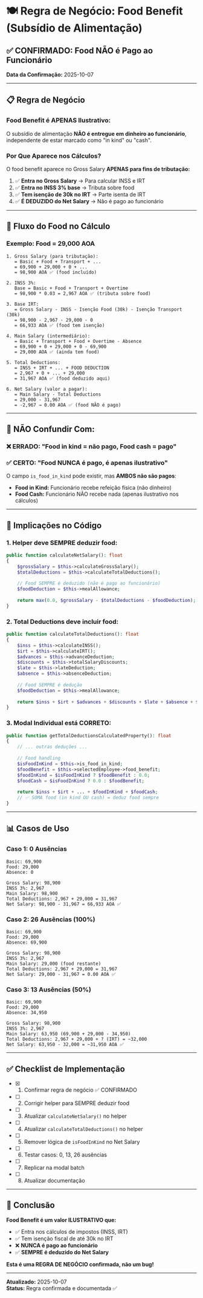 # 🍽️ Regra de Negócio: Food Benefit (Subsídio de Alimentação)

## ✅ **CONFIRMADO: Food NÃO é Pago ao Funcionário**

**Data da Confirmação:** 2025-10-07

---

## 📋 Regra de Negócio

### **Food Benefit é APENAS Ilustrativo:**

O subsídio de alimentação **NÃO é entregue em dinheiro ao funcionário**, independente de estar marcado como "in kind" ou "cash".

### **Por Que Aparece nos Cálculos?**

O food benefit aparece no Gross Salary **APENAS para fins de tributação:**

1. ✅ **Entra no Gross Salary** → Para calcular INSS e IRT
2. ✅ **Entra no INSS 3% base** → Tributa sobre food
3. ✅ **Tem isenção de 30k no IRT** → Parte isenta de IRT
4. ✅ **É DEDUZIDO do Net Salary** → Não é pago ao funcionário

---

## 🧮 Fluxo do Food no Cálculo

### **Exemplo: Food = 29,000 AOA**

```
1. Gross Salary (para tributação):
   = Basic + Food + Transport + ...
   = 69,900 + 29,000 + 0 + ...
   = 98,900 AOA ✅ (food incluído)

2. INSS 3%:
   Base = Basic + Food + Transport + Overtime
   = 98,900 * 0.03 = 2,967 AOA ✅ (tributa sobre food)

3. Base IRT:
   = Gross Salary - INSS - Isenção Food (30k) - Isenção Transport (30k)
   = 98,900 - 2,967 - 29,000 - 0
   = 66,933 AOA ✅ (food tem isenção)

4. Main Salary (intermediário):
   = Basic + Transport + Food + Overtime - Absence
   = 69,900 + 0 + 29,000 + 0 - 69,900
   = 29,000 AOA ✅ (ainda tem food)

5. Total Deductions:
   = INSS + IRT + ... + FOOD DEDUCTION
   = 2,967 + 0 + ... + 29,000
   = 31,967 AOA ✅ (food deduzido aqui)

6. Net Salary (valor a pagar):
   = Main Salary - Total Deductions
   = 29,000 - 31,967
   = -2,967 → 0.00 AOA ✅ (food NÃO é pago)
```

---

## 🔴 **NÃO Confundir Com:**

### **❌ ERRADO:** "Food in kind = não pago, Food cash = pago"
### ✅ **CERTO:** "Food NUNCA é pago, é apenas ilustrativo"

O campo `is_food_in_kind` pode existir, mas **AMBOS não são pagos**:
- **Food in Kind:** Funcionário recebe refeição física (não dinheiro)
- **Food Cash:** Funcionário NÃO recebe nada (apenas ilustrativo nos cálculos)

---

## 🎯 Implicações no Código

### **1. Helper deve SEMPRE deduzir food:**

```php
public function calculateNetSalary(): float
{
    $grossSalary = $this->calculateGrossSalary();
    $totalDeductions = $this->calculateTotalDeductions();
    
    // Food SEMPRE é deduzido (não é pago ao funcionário)
    $foodDeduction = $this->mealAllowance;
    
    return max(0.0, $grossSalary - $totalDeductions - $foodDeduction);
}
```

### **2. Total Deductions deve incluir food:**

```php
public function calculateTotalDeductions(): float
{
    $inss = $this->calculateINSS();
    $irt = $this->calculateIRT();
    $advances = $this->advanceDeduction;
    $discounts = $this->totalSalaryDiscounts;
    $late = $this->lateDeduction;
    $absence = $this->absenceDeduction;
    
    // Food SEMPRE é dedução
    $foodDeduction = $this->mealAllowance;
    
    return $inss + $irt + $advances + $discounts + $late + $absence + $foodDeduction;
}
```

### **3. Modal Individual está CORRETO:**

```php
public function getTotalDeductionsCalculatedProperty(): float
{
    // ... outras deduções ...
    
    // Food handling
    $isFoodInKind = $this->is_food_in_kind;
    $foodBenefit = $this->selectedEmployee->food_benefit;
    $foodInKind = $isFoodInKind ? $foodBenefit : 0.0;
    $foodCash = $isFoodInKind ? 0.0 : $foodBenefit;
    
    return $inss + $irt + ... + $foodInKind + $foodCash;
    // ✅ SOMA food (in kind OU cash) = deduz food sempre
}
```

---

## 📊 Casos de Uso

### **Caso 1: 0 Ausências**
```
Basic: 69,900
Food: 29,000
Absence: 0

Gross Salary: 98,900
INSS 3%: 2,967
Main Salary: 98,900
Total Deductions: 2,967 + 29,000 = 31,967
Net Salary: 98,900 - 31,967 = 66,933 AOA ✅
```

### **Caso 2: 26 Ausências (100%)**
```
Basic: 69,900
Food: 29,000
Absence: 69,900

Gross Salary: 98,900
INSS 3%: 2,967
Main Salary: 29,000 (food restante)
Total Deductions: 2,967 + 29,000 = 31,967
Net Salary: 29,000 - 31,967 = 0.00 AOA ✅
```

### **Caso 3: 13 Ausências (50%)**
```
Basic: 69,900
Food: 29,000
Absence: 34,950

Gross Salary: 98,900
INSS 3%: 2,967
Main Salary: 63,950 (69,900 + 29,000 - 34,950)
Total Deductions: 2,967 + 29,000 + ? (IRT) = ~32,000
Net Salary: 63,950 - 32,000 = ~31,950 AOA ✅
```

---

## ✅ Checklist de Implementação

- [x] 1. Confirmar regra de negócio ✅ CONFIRMADO
- [ ] 2. Corrigir helper para SEMPRE deduzir food
- [ ] 3. Atualizar `calculateNetSalary()` no helper
- [ ] 4. Atualizar `calculateTotalDeductions()` no helper
- [ ] 5. Remover lógica de `isFoodInKind` no Net Salary
- [ ] 6. Testar casos: 0, 13, 26 ausências
- [ ] 7. Replicar na modal batch
- [ ] 8. Atualizar documentação

---

## 🎯 Conclusão

**Food Benefit é um valor ILUSTRATIVO que:**
- ✅ Entra nos cálculos de impostos (INSS, IRT)
- ✅ Tem isenção fiscal de até 30k no IRT
- ❌ **NUNCA é pago ao funcionário**
- ✅ **SEMPRE é deduzido do Net Salary**

**Esta é uma REGRA DE NEGÓCIO confirmada, não um bug!**

---

**Atualizado:** 2025-10-07  
**Status:** Regra confirmada e documentada ✅
